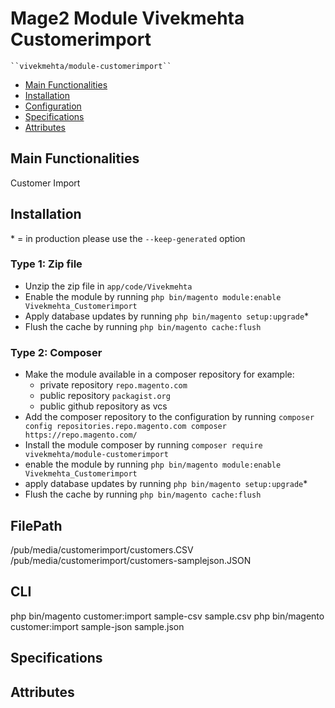 # Mage2 Module Vivekmehta Customerimport

    ``vivekmehta/module-customerimport``

 - [Main Functionalities](#markdown-header-main-functionalities)
 - [Installation](#markdown-header-installation)
 - [Configuration](#markdown-header-configuration)
 - [Specifications](#markdown-header-specifications)
 - [Attributes](#markdown-header-attributes)


## Main Functionalities
Customer  Import

## Installation
\* = in production please use the `--keep-generated` option

### Type 1: Zip file

 - Unzip the zip file in `app/code/Vivekmehta`
 - Enable the module by running `php bin/magento module:enable Vivekmehta_Customerimport`
 - Apply database updates by running `php bin/magento setup:upgrade`\*
 - Flush the cache by running `php bin/magento cache:flush`

### Type 2: Composer

 - Make the module available in a composer repository for example:
    - private repository `repo.magento.com`
    - public repository `packagist.org`
    - public github repository as vcs
 - Add the composer repository to the configuration by running `composer config repositories.repo.magento.com composer https://repo.magento.com/`
 - Install the module composer by running `composer require vivekmehta/module-customerimport`
 - enable the module by running `php bin/magento module:enable Vivekmehta_Customerimport`
 - apply database updates by running `php bin/magento setup:upgrade`\*
 - Flush the cache by running `php bin/magento cache:flush`

## FilePath
/pub/media/customerimport/customers.CSV
/pub/media/customerimport/customers-samplejson.JSON
## CLI
php bin/magento customer:import sample-csv sample.csv
php bin/magento customer:import sample-json sample.json



## Specifications




## Attributes



